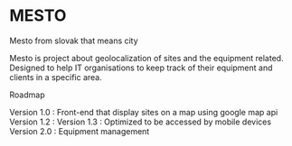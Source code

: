 # MESTO 
Mesto from slovak that means city  

Mesto is project about geolocalization of sites and the equipment related.  Designed to help IT organisations to keep track of their equipment and clients in a specific area.

Roadmap 

Version 1.0 : Front-end that display sites on a map using google map api
Version 1.2 :
Version 1.3 : Optimized to be accessed by mobile devices
Version 2.0 : Equipment management





